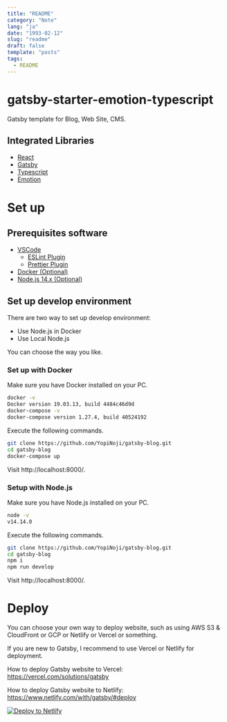 ```yaml
---
title: "README"
category: "Note"
lang: "ja"
date: "1993-02-12"
slug: "readme"
draft: false
template: "posts"
tags:
  - README
---
```


# gatsby-starter-emotion-typescript

Gatsby template for Blog, Web Site, CMS.

## Integrated Libraries

- [React](https://reactjs.org/)
- [Gatsby](https://www.gatsbyjs.org/)
- [Typescript](https://www.typescriptlang.org/)
- [Emotion](https://emotion.sh/)

# Set up

## Prerequisites software

- [VSCode](https://code.visualstudio.com/)
  - [ESLint Plugin](https://marketplace.visualstudio.com/items?itemName=dbaeumer.vscode-eslint)
  - [Prettier Plugin](https://marketplace.visualstudio.com/items?itemName=esbenp.prettier-vscode)
- [Docker (Optional)](https://www.docker.com/)
- [Node.js 14.x (Optional)](https://nodejs.org/)

## Set up develop environment

There are two way to set up develop environment:

- Use Node.js in Docker
- Use Local Node.js

You can choose the way you like.

### Set up with Docker

Make sure you have Docker installed on your PC.

```bash
docker -v
Docker version 19.03.13, build 4484c46d9d
docker-compose -v
docker-compose version 1.27.4, build 40524192
```

Execute the following commands.

```bash
git clone https://github.com/YopiNoji/gatsby-blog.git
cd gatsby-blog
docker-compose up
```

Visit http://localhost:8000/.

### Setup with Node.js

Make sure you have Node.js installed on your PC.

```bash
node -v
v14.14.0
```

Execute the following commands.

```bash
git clone https://github.com/YopiNoji/gatsby-blog.git
cd gatsby-blog
npm i
npm run develop
```

Visit http://localhost:8000/.

# Deploy

You can choose your own way to deploy website, such as using AWS S3 & CloudFront or GCP or Netlify or Vercel or something.

If you are new to Gatsby, I recommend to use Vercel or Netlify for deployment.

How to deploy Gatsby website to Vercel:
https://vercel.com/solutions/gatsby

How to deploy Gatsby website to Netlify:
https://www.netlify.com/with/gatsby/#deploy

[![Deploy to Netlify](https://www.netlify.com/img/deploy/button.svg)](https://app.netlify.com/start/deploy?repository=https://github.com/yopinoji/gatsby-starter-emotion-typescript)
